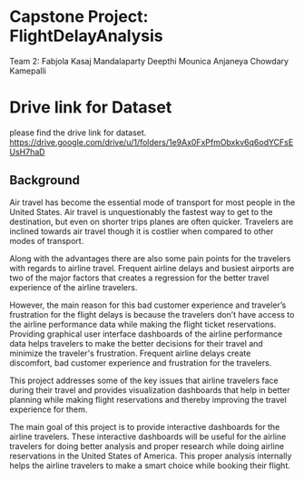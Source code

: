 # Capstone Project: FlightDelayAnalysis

Team 2:
Fabjola Kasaj
Mandalaparty Deepthi Mounica
Anjaneya Chowdary Kamepalli


# Drive link for Dataset 
please find the drive link for dataset.
https://drive.google.com/drive/u/1/folders/1e9Ax0FxPfmObxkv6q6odYCFsEUsH7haD


## Background

Air travel has become the essential mode of transport for most people in the United States. Air travel is unquestionably the fastest way to get to the destination, but even on shorter trips planes are often quicker. Travelers are inclined towards air travel though it is costlier when compared to other modes of transport. 

Along with the advantages there are also some pain points for the travelers with regards to airline travel. Frequent airline delays and busiest airports are two of the major factors that creates a regression for the better travel experience of the airline travelers.

However, the main reason for this bad customer experience and traveler’s frustration for the flight delays is because the travelers don’t have access to the airline performance data while making the flight ticket reservations. Providing graphical user interface dashboards of the airline performance data helps travelers to make the better decisions for their travel and minimize the traveler's frustration. Frequent airline delays create discomfort, bad customer experience and frustration for the travelers. 

This project addresses some of the key issues that airline travelers face during their travel and provides visualization dashboards that help in better planning while making flight reservations and thereby improving the travel experience for them.

The main goal of this project is to provide interactive dashboards for the airline travelers. These interactive dashboards will be useful for the airline travelers for doing better analysis and proper research while doing airline reservations in the United States of America. This proper analysis internally helps the airline travelers to make a smart choice while booking their flight.




